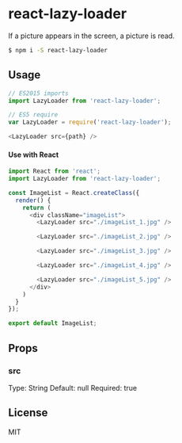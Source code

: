 # react-lazy-loader

If a picture appears in the screen, a picture is read.

```sh
$ npm i -S react-lazy-loader
```

## Usage

```javascript
// ES2015 imports
import LazyLoader from 'react-lazy-loader';

// ES5 require
var LazyLoader = require('react-lazy-loader');

<LazyLoader src={path} />
```

#### Use with React

```javascript
import React from 'react';
import LazyLoader from 'react-lazy-loader';

const ImageList = React.createClass({
  render() {
    return (
      <div className="imageList">
        <LazyLoader src="./imageList_1.jpg" />

        <LazyLoader src="./imageList_2.jpg" />

        <LazyLoader src="./imageList_3.jpg" />

        <LazyLoader src="./imageList_4.jpg" />

        <LazyLoader src="./imageList_5.jpg" />
      </div>
    )
  }
});

export default ImageList;
```

## Props

### src
Type: String Default: null Required: true

## License

MIT
